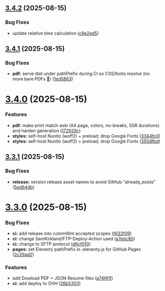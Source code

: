 ## [3.4.2](https://github.com/nighcrawl/cv/compare/v3.4.1...v3.4.2) (2025-08-15)


### Bug Fixes

* update relative time calculation ([c8e2ed5](https://github.com/nighcrawl/cv/commit/c8e2ed5fb01c2c9aba5499bc54a52b873884fd3f))

## [3.4.1](https://github.com/nighcrawl/cv/compare/v3.4.0...v3.4.1) (2025-08-15)


### Bug Fixes

* **pdf:** serve dist under pathPrefix during CI so CSS/fonts resolve (no more bare PDFs 🤞) ([1ed5863](https://github.com/nighcrawl/cv/commit/1ed586303f43c5e26256ba2d0511c57d394cae2f))

# [3.4.0](https://github.com/nighcrawl/cv/compare/v3.3.1...v3.4.0) (2025-08-15)


### Features

* **pdf:** make print match web (A4 page, colors, no-breaks, SSR durations) and harden generation ([172929c](https://github.com/nighcrawl/cv/commit/172929cf9171f1ce32d5f7501fb4a3b752d1cc00))
* **styles:** self-host Nunito (woff2) + preload; drop Google Fonts ([3344fc0](https://github.com/nighcrawl/cv/commit/3344fc08c4fb9623090ae04892367dddb4e7959d))
* **styles:** self-host Nunito (woff2) + preload; drop Google Fonts ([350dfbd](https://github.com/nighcrawl/cv/commit/350dfbd5176f05f40cedd6d38914f0d534d67eda))

## [3.3.1](https://github.com/nighcrawl/cv/compare/v3.3.0...v3.3.1) (2025-08-15)


### Bug Fixes

* **release:** version release asset names to avoid GitHub “already_exists” ([5ed644b](https://github.com/nighcrawl/cv/commit/5ed644bbf3b69c7c0414ff2aabd665eb8afd80b6))

# [3.3.0](https://github.com/nighcrawl/cv/compare/v3.2.0...v3.3.0) (2025-08-15)


### Bug Fixes

* **ci:** add release into commitlint accepted scopes ([f632f09](https://github.com/nighcrawl/cv/commit/f632f09e3762cb8b04f8ba194372c5952319435a))
* **ci:** change SamKirkland/FTP-Deploy-Action used ([a7edc85](https://github.com/nighcrawl/cv/commit/a7edc8590290b8afd89c5dbf6bfcb04dc2e29871))
* **ci:** change to SFTP protocol ([d6cf010](https://github.com/nighcrawl/cv/commit/d6cf010948f2e486508938c75342934aeeef0bc1))
* **pages:** set Eleventy pathPrefix in .eleventy.js for GitHub Pages ([2c29ad2](https://github.com/nighcrawl/cv/commit/2c29ad265040ca7b328642afdaf400d9bd0cb00c))


### Features

* add Dowload PDF + JSON Resume files ([a74f41f](https://github.com/nighcrawl/cv/commit/a74f41fd401704c93cc6cf88ab1f41230de44b3d))
* **ci:** add deploy to OVH ([26b5303](https://github.com/nighcrawl/cv/commit/26b53036c4866371e453e968078f47d42aba3114))
